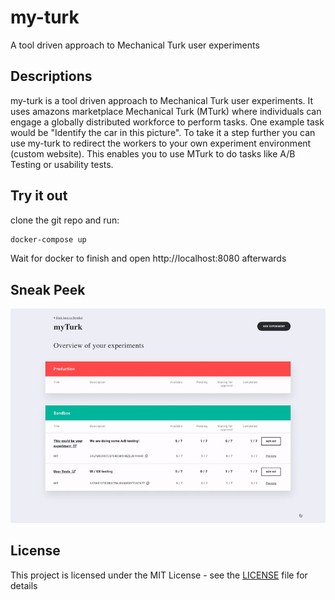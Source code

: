 # my-turk
A tool driven approach to Mechanical Turk user experiments

## Descriptions
my-turk is a tool driven approach to Mechanical Turk user experiments. It uses amazons marketplace Mechanical Turk (MTurk) where individuals can engage a globally distributed workforce to perform tasks. One example task would be "Identify the car in this picture". To take it a step further you can use my-turk to redirect the workers to your own experiment environment (custom website). This enables you to use MTurk to do tasks like A/B Testing or usability tests. 

## Try it out
clone the git repo and run:
```bash
docker-compose up
```
Wait for docker to finish and open http://localhost:8080 afterwards

## Sneak Peek
![Screenshot](/design/assets/demo.gif)

## License
This project is licensed under the MIT License - see the [LICENSE](LICENSE) file for details
